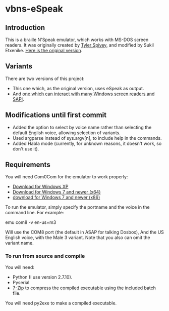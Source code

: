 # vbns-eSpeak

## Introduction
This is a braille N'Speak emulator, which works with MS-DOS screen readers. It was originally created by [Tyler Spivey](https://www.allinaccess.com), and modified by Sukil Etxenike. [Here is the original version](http://batsupport.com/unsupported/dosbox/vbns.zip).

## Variants
There are two versions of this project:
* This one which, as the original version, uses eSpeak as output.
* And [one which can interact with many Windows screen readers and SAPI](https://github.com/sukiletxe/vbns-ao2).

## Modifications until first commit
* Added the option to select by voice name rather than selecting the default English voice, allowing selection of variants.
* Used argparse instead of sys.argv[n], to include help in the commands.
* Added Habla mode (currently, for unknown reasons, it doesn't work, so don't use it).

## Requirements
You will need Com0Com for the emulator to work properly:
* [Download for Windows XP](http://sourceforge.net/projects/com0com/files/com0com/3.0.0.0/com0com-3.0.0.0-i386-and-x64-unsigned.zip/download)
* [Download for Windows 7 and newer (x64)](http://code.google.com/p/powersdr-iq/downloads/detail?name=setup_com0com_W7_x64_signed.exe&can=2&q=)
* [download for Windows 7 and newer (x86)](http://code.google.com/p/powersdr-iq/downloads/detail?name=setup_com0com_W7_x86_signed.exe&can=2&q=)

To run the emulator, simply specify the portname and the voice in the command line. For example:

emu com8 -v en-us+m3

Will use the COM8 port (the default in ASAP for talking Dosbox), And the US English voice, with the Male 3 variant. Note that you also can  omit the variant name.

### To run from source and compile
You will need:
* Python (I use version 2.7.10).
* Pyserial
* [7-Zip](http://7-zip.org) to compress the compiled executable using the included batch file.

You will need py2exe to make a compiled executable.

